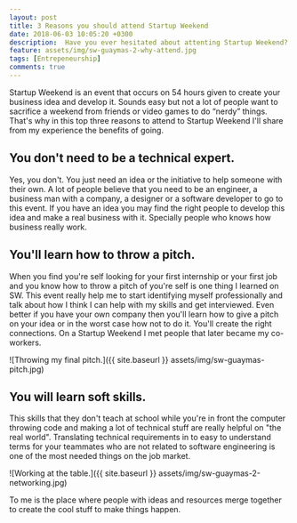 ```yaml
---
layout: post
title: 3 Reasons you should attend Startup Weekend
date: 2018-06-03 10:05:20 +0300
description:  Have you ever hesitated about attenting Startup Weekend? Today I'll bring you the three reasons you should go.
feature: assets/img/sw-guaymas-2-why-attend.jpg
tags: [Entrepeneurship]
comments: true
---
```

Startup Weekend is an event that occurs on 54 hours given to create your business idea and develop it. Sounds easy but not a lot of people want to sacrifice a weekend from friends or video games to do “nerdy” things. That's why in this top three reasons to attend to Startup Weekend I'll share from my experience the benefits of going.

## You don't need to be a technical expert. 

Yes, you don't. You just need an idea or the initiative to help someone with their own. A lot of people believe that you need to be an engineer, a business man with a company, a designer or a software developer to go to this event. If you have an idea you may find the right people to develop this idea and make a real business with it. Specially people who knows how business really work.


## You'll learn how to throw a pitch.

 When you find you're self looking for your first internship or your first job and you know how to throw a pitch of you're self is one thing I learned on SW. This event really help me to start identifying myself professionally and talk about how I think I can help with my skills and get interviewed. Even better if you have your own company then you'll learn how to give a pitch on your idea or in the worst case how not to do it. You'll create the right connections. On a Startup Weekend I met people that later became my co-workers.

![Throwing my final pitch.]({{ site.baseurl }} assets/img/sw-guaymas-pitch.jpg)

## You will learn soft skills.

This skills that they don't teach at school while you're in front the computer throwing code and making a lot of technical stuff are really helpful on "the real world". Translating technical requirements in to easy to understand terms for your teammates who are not related to software engineering is one of the most needed things on the job market.

![Working at the table.]({{ site.baseurl }} assets/img/sw-guaymas-2-networking.jpg)

To me is the place where people with ideas and resources merge together to create the cool stuff to make things happen.